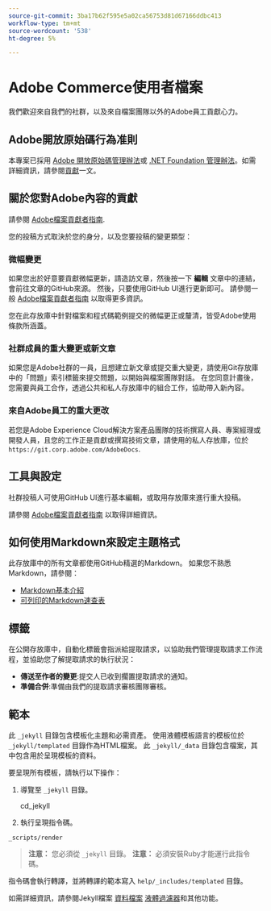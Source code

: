 ```yaml
---
source-git-commit: 3ba17b62f595e5a02ca56753d81d67166ddbc413
workflow-type: tm+mt
source-wordcount: '538'
ht-degree: 5%

---
```

# Adobe Commerce使用者檔案

我們歡迎來自我們的社群，以及來自檔案團隊以外的Adobe員工貢獻心力。

## Adobe開放原始碼行為准則

本專案已採用 [Adobe 開放原始碼管理辦法](code-of-conduct.md)或 [.NET Foundation 管理辦法](https://dotnetfoundation.org/code-of-conduct)。如需詳細資訊，請參閱[貢獻](contributing.md)一文。

## 關於您對Adobe內容的貢獻

請參閱 [Adobe檔案貢獻者指南](https://docs.adobe.com/content/help/en/contributor/contributor-guide/introduction.html).

您的投稿方式取決於您的身分，以及您要投稿的變更類型：

### 微幅變更

如果您出於好意要貢獻微幅更新，請造訪文章，然後按一下 **編輯** 文章中的連結，會前往文章的GitHub來源。 然後，只要使用GitHub UI進行更新即可。 請參閱一般 [Adobe檔案貢獻者指南](https://docs.adobe.com/content/help/en/contributor/contributor-guide/introduction.html) 以取得更多資訊。

您在此存放庫中針對檔案和程式碼範例提交的微幅更正或釐清，皆受Adobe使用條款所涵蓋。

### 社群成員的重大變更或新文章

如果您是Adobe社群的一員，且想建立新文章或提交重大變更，請使用Git存放庫中的「問題」索引標籤來提交問題，以開始與檔案團隊對話。 在您同意計畫後，您需要與員工合作，透過公共和私人存放庫中的組合工作，協助帶入新內容。

<!--
If you submit a pull request with significant changes to documentation and code examples, you'll see a message in the pull request asking you to submit an online contribution license agreement (CLA). We need you to complete the online form before we can review your pull request.
-->

### 來自Adobe員工的重大更改

若您是Adobe Experience Cloud解決方案產品團隊的技術撰寫人員、專案經理或開發人員，且您的工作正是貢獻或撰寫技術文章，請使用的私人存放庫，位於 `https://git.corp.adobe.com/AdobeDocs`.

<!--Employees from other parts of the Adobe world should use the public repo for minor updates.-->

## 工具與設定

社群投稿人可使用GitHub UI進行基本編輯，或取用存放庫來進行重大投稿。

請參閱 [Adobe檔案貢獻者指南](https://docs.adobe.com/content/help/en/contributor/contributor-guide/introduction.html) 以取得詳細資訊。

## 如何使用Markdown來設定主題格式

此存放庫中的所有文章都使用GitHub精選的Markdown。 如果您不熟悉Markdown，請參閱：

* [Markdown基本介紹](https://help.github.com/articles/getting-started-with-writing-and-formatting-on-github/)
* [可列印的Markdown速查表](https://guides.github.com/pdfs/markdown-cheatsheet-online.pdf)

## 標籤

在公開存放庫中，自動化標籤會指派給提取請求，以協助我們管理提取請求工作流程，並協助您了解提取請求的執行狀況：

* **傳送至作者的變更**:提交人已收到擱置提取請求的通知。
* **準備合併**:準備由我們的提取請求審核團隊審核。

## 範本

此 `_jekyll` 目錄包含模板化主題和必需資產。
使用液體模板語言的模板位於 `_jekyll/templated` 目錄作為HTML檔案。
此 `_jekyll/_data` 目錄包含檔案，其中包含用於呈現模板的資料。

要呈現所有模板，請執行以下操作：

1. 導覽至 `_jekyll` 目錄。

   cd_jekyll

1. 執行呈現指令碼。

```
_scripts/render
```

> **注意：** 您必須從 `_jekyll` 目錄。
> **注意：** 必須安裝Ruby才能運行此指令碼。

指令碼會執行轉譯，並將轉譯的範本寫入 `help/_includes/templated` 目錄。

如需詳細資訊，請參閱Jekyll檔案 [資料檔案](https://jekyllrb.com/docs/datafiles) [液體過濾器](https://jekyllrb.com/docs/liquid/filters/)和其他功能。
